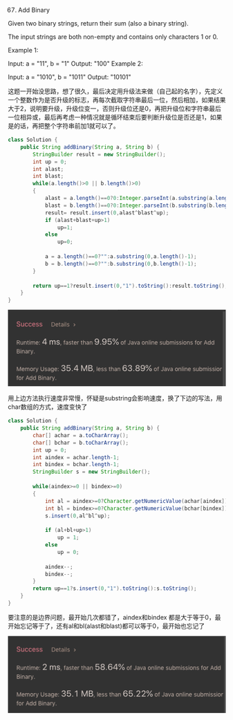 67. Add Binary

Given two binary strings, return their sum (also a binary string).

The input strings are both non-empty and contains only characters 1 or 0.

Example 1:

Input: a = "11", b = "1"
Output: "100"
Example 2:

Input: a = "1010", b = "1011"
Output: "10101"

这题一开始没思路，想了很久，最后决定用升级法来做（自己起的名字），先定义一个整数作为是否升级的标志，再每次截取字符串最后一位，然后相加，如果结果大于2，说明要升级，升级位变一，否则升级位还是0，再把升级位和字符串最后一位相异或，最后再考虑一种情况就是循环结束后要判断升级位是否还是1，如果是的话，再把整个字符串前加1就可以了。

```java
class Solution {
    public String addBinary(String a, String b) {   
        StringBuilder result = new StringBuilder();
        int up = 0;
        int alast;
        int blast;
        while(a.length()>0 || b.length()>0)
        {
            alast = a.length()==0?0:Integer.parseInt(a.substring(a.length()-1));
            blast = b.length()==0?0:Integer.parseInt(b.substring(b.length()-1));
            result= result.insert(0,alast^blast^up);
            if (alast+blast+up>1)
                up=1;
            else
                up=0;
                      
            a = a.length()==0?"":a.substring(0,a.length()-1);
            b = b.length()==0?"":b.substring(0,b.length()-1);            
        }
        
        return up==1?result.insert(0,"1").toString():result.toString();
    }
}
```
![GitHub Logo](/image/67.png)

用上边方法执行速度非常慢，怀疑是substring会影响速度，换了下边的写法，用char数组的方式，速度变快了

```java
class Solution {
    public String addBinary(String a, String b) {   
        char[] achar = a.toCharArray();
        char[] bchar = b.toCharArray();       
        int up = 0;
        int aindex = achar.length-1;
        int bindex = bchar.length-1;
        StringBuilder s = new StringBuilder();
        
        while(aindex>=0 || bindex>=0)
        {
            int al = aindex>=0?Character.getNumericValue(achar[aindex]):0;
            int bl = bindex>=0?Character.getNumericValue(bchar[bindex]):0;
            s.insert(0,al^bl^up);
            
            if (al+bl+up>1) 
                up = 1;
            else
                up = 0;
            
            aindex--;
            bindex--;
        }
        return up==1?s.insert(0,"1").toString():s.toString();
    }
}
```
要注意的是边界问题，最开始几次都错了，aindex和bindex 都是大于等于0，最开始忘记等于了，还有al和bl(alast和blast)都可以等于0，最开始也忘记了

![GitHub Logo](/image/67.1.png)
